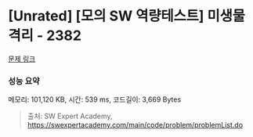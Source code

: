 # [Unrated] [모의 SW 역량테스트] 미생물 격리 - 2382 

[문제 링크](https://swexpertacademy.com/main/code/problem/problemDetail.do?contestProbId=AV597vbqAH0DFAVl) 

### 성능 요약

메모리: 101,120 KB, 시간: 539 ms, 코드길이: 3,669 Bytes



> 출처: SW Expert Academy, https://swexpertacademy.com/main/code/problem/problemList.do